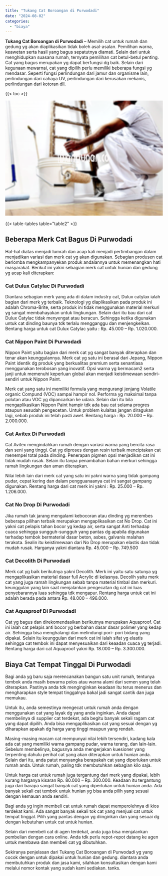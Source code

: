 ```yaml
---
title: "Tukang Cat Boroangan di Purwodadi"
date: "2024-08-02"
categories: 
  - "biaya"
---
```


**Tukang Cat Boroangan di Purwodadi** – Memilih cat untuk rumah dan gedung yg akan diaplikasikan tidak boleh asal-asalan. Pemilihan warna, keawetan serta hasil yang bagus sepatutnya diamati. Selain dari untuk menghidupkan suasana rumah, ternyata pemilihan cat betul-betul penting. Cat yang bagus merupakan yg dapat berfungsi dg baik. Selain dari kegunaan mewarnai, cat yang dipilih perlu memiliki beberapa fungsi yg mendasar. Seperti fungsi perlindungan dari jamur dan organisme lain, perlindungan dari cahaya UV, perlindungan dari kerusakan mekanis, perlindungan dari kotoran dll.

{{< toc >}}

![Tukang Cat Boroangan di Purwodadi](/images/jasa-cat-murah33.png)

{{< table-tables table="table2" >}}

## Beberapa Merk Cat Bagus Di Purwodadi

Hal-hal diatas menjadi lumrah dan acap kali menjadi pertimbangan dalam menjadikan variasi dan merk cat yg akan digunakan. Sebagian produsen cat berlomba mengkampanyekan produk andalannya untuk memenangkan hati masyarakat. Berikut ini yakni sebagian merk cat untuk hunian dan gedung yg acap kali diterapkan:

### Cat Dulux Catylac Di Purwodadi

Diantara sebagian merk yang ada di dalam industry cat, Dulux catylax ialah bagian dari merk yg terbaik. Teknologi yg diaplikasikan pada produk ini adalah Chroma-Brite, serta produk ini tidak menggunakan material merkuri yg sangat membahayakan untuk lingkungan. Selain dari itu bau dari cat Dulux Catylac tidak menyengat atau beracun. Sehingga ketika digunakan untuk cat dinding baunya tdk terlalu mengganggu dan menjengkelkan. Bentang harga untuk cat Dulux Catylac yaitu : Rp. 45.000 – Rp. 1.020.000.

### Cat Nippon Paint Di Purwodadi

Nippon Paint yaitu bagian dari merk cat yg sangat banyak diterapkan dan tenar akan keunggulannya. Merk cat yg satu ini berasal dari Jepang, Nippon Paint identik dg produk yang berkualitas premium serta senantiasa menggunakan terobosan yang inovatif. Opsi warna yg bermacam2 serta janji untuk memenuhi keperluan global akan menjadi keistimewaan sendiri-sendiri untuk Nippon Paint.

Merk cat yang satu ini memiliki formula yang mengurangi jenjang Volatile organic Compund (VOC) sampai hampir nol. Performa yg maksimal tanpa polutan atau VOC yg dipancarkan ke udara. Selain dari itu bila mengaplikasikan Nippon Paint hampir tdk ada bau cat selama progres ataupun sesudah pengecetan. Untuk problem kulaitas jangan diragukan lagi, sebab produk ini telah pasti awet. Bentang harga : Rp. 20.000 – Rp. 2.000.000.

### Cat Avitex Di Purwodadi

Cat Avitex mengindahkan rumah dengan variasi warna yang bercita rasa dan seni yang tinggi. Cat yg diproses dengan resin terbaik menciptakan cat menempel total pada dinding. Penerapan pigmen opsi menjadikan cat ini tidak mudah rusak. Selain itu tanpa penambahan bahan merkuri sehingga ramah lingkungan dan aman diterapkan.

Nilai lebih lain dari merk cat yang satu ini yakni warna yang tidak gampang pudar, cepat kering dan dalam pengguanaanya cat ini sangat gampang digunakan. Rentang harga dari cat merk ini yakni : Rp. 25.000 – Rp. 1.206.000.

### Cat No Drop Di Purwodadi

Jika rumah tak jarang mengalami kebocoran atau dinding yg merembes beberapa pilihan terbaik merupakan mengaplikasikan cat No Drop. Cat ini yakni cat pelapis tahan bocor yg kedap air, serta sangat Anti terhadap cuaca sehingga sungguh-sungguh yang pantas dg apabila digunakan terhadap tembok bermaterial dasar beton, asbes, galvanis malahan terakota. Sealin itu keistimewaan dari No Drop merupakan elastis dan tidak mudah rusak. Harganya yakni diantara Rp. 45.000 – Rp. 749.500

### Cat Decolith Di Purwodadi

Merk cat yg baik berikutnya yakni Decolith. Merk ini yaitu satu satunya yg mengaplikasikan material dasar full Acrylic di kelasnya. Decolih yaitu merk cat yang juga ramah lingkungan sebab tanpa material timbal dan merkuri. keunggulan yang lain saat menjalankan pengecatan dg cat ini luas penyebarannya luas sehingga tdk mengapur. Rentang harga untuk cat ini adalah berada pada antara Rp. 48.000 – 496.000.

### Cat Aquaproof Di Purwodadi

Cat yg bagus dan direkomendasikan berikutnya merupakan Aquaproof. Cat ini ialah cat pelapis anti bocor yg berbahan dasar dasar polimer yang kedap air. Sehingga bisa menghalangi dan melindungi pori- pori bidang yang dipakai. Selain itu keunggulan dari merk cat ini ialah sifat yg elastis sehingga cat tembok ini dapat menyesuaikan dari keaadan cuaca yg terjadi. Rentang harga dari cat Aquaproof yakni Rp. 18.000 – Rp. 3.300.000.

## Biaya Cat Tempat Tinggal Di Purwodadi

Bagi anda yg baru saja merencanakan bangun satu unit rumah, tentunya tembok anda masih bewarna polos atau warna alami dari semen yang telah diterapkan. Pastinya anda tdk menginginkan keadaan itu terus menerus dan mengharapkan style tempat tinggalnya bakal jadi sangat cantik dan juga memukau.

Untuk itu, anda semestinya mengecat untuk rumah anda dengan menggunakan cat yang layak dg yang anda inginkan. Anda dapat membelinya di supplier cat terdekat, ada begitu banyak sekali ragam cat yang dapat dipilih. Anda bisa mengaplikasikan cat yang sesuai dengan yg diharapkan apakah dg harga yang tinggi maupun yang rendah.

Masing-masing macam cat mempunyai nilai lebih tersendiri, kadang kala ada cat yang memiliki warna gampang pudar, warna terang, dan lain-lain. Sebelum membelinya, bagusnya anda mengerjakan kuesioner yang terpenting dahulu perihal cat yang akan diterapkan untuk hunian anda. Selain dari itu, anda patut menyangka berapakah cat yang diperlukan untuk rumah anda. Untuk rumah, paling tdk membutuhkan sebagian kilo saja.

Untuk harga cat untuk rumah juga tergantung dari merk yang dipakai, lebih kurang harganya kisaran Rp. 80.000 – Rp. 300.000. Keadaan itu tergantung juga dari barapa sangat banyak cat yang diperlukan untuk hunian anda. Ada banyak sekali cat tembok untuk hunian yg bisa anda pilih yang sesuai dengan kemauan anda sendiri.

Bagi anda yg ingin membeli cat untuk rumah dapat memperolehnya di kios terdekat kami. Ada sangat banyak sekali tok cat yang menjual cat untuk tempat tinggal. Pilih yang pantas dengan yg diinginkan dan yang sesuai dg dengan kebutuhan untuk cat untuk hunian.

Selain dari membeli cat di agen terdekat, anda juga bisa menjalankan pembelian dengan cara online. Anda tdk perlu repot-repot datang ke agen untuk membawa dan membeli cat yg dibutuhkan.

Sekiranya penjelasan dari Tukang Cat Boroangan di Purwodadi yg yang cocok dengan untuk dipakai untuk hunian dan gedung. diantara anda membutuhkan produk dan jasa kami, silahkan konsultasikan dengan kami melalui nomor kontak yang sudah kami sediakan. tanks.
